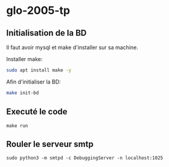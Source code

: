 # glo-2005-tp

## Initialisation de la BD
Il faut avoir mysql et make d'installer sur sa machine.

Installer make:
``` bash
sudo apt install make -y
```

Afin d'initialiser la BD:
``` bash
make init-bd
```

## Executé le code
```
make run
```

## Rouler le serveur smtp
```
sudo python3 -m smtpd -c DebuggingServer -n localhost:1025
```